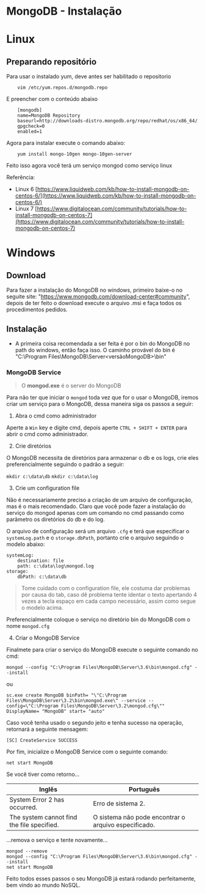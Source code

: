 # MongoDB - Instalação

# Linux

## Preparando repositório

Para usar o instalado yum, deve antes ser habilitado o repositorio
```
    vim /etc/yum.repos.d/mongodb.repo
```

E preencher com o conteúdo abaixo

```
    [mongodb]
    name=MongoDB Repository
    baseurl=http://downloads-distro.mongodb.org/repo/redhat/os/x86_64/
    gpgcheck=0
    enabled=1
```

Agora para instalar execute o comando abaixo:
```
    yum install mongo-10gen mongo-10gen-server
```

Feito isso agora você terá um serviço mongod como serviço linux

Referência: 
 - Linux 6 [https://www.liquidweb.com/kb/how-to-install-mongodb-on-centos-6/](https://www.liquidweb.com/kb/how-to-install-mongodb-on-centos-6/)
 - Linux 7 [https://www.digitalocean.com/community/tutorials/how-to-install-mongodb-on-centos-7](https://www.digitalocean.com/community/tutorials/how-to-install-mongodb-on-centos-7)

# Windows

## Download

Para fazer a instalação do MongoDB no windows, primeiro baixe-o no seguite site: "https://www.mongodb.com/download-center#community",
depois de ter feito o download execute o arquivo .msi e faça todos os procedimentos pedidos.

## Instalação
- A primeira coisa recomendada a ser feita é por o bin do MongoDB no path do windows, então faça isso.
O caminho provável do bin é "C:\Program Files\MongoDB\Server\<versãoMongoDB>\bin"


### MongoDB Service
> O **mongod.exe** é o server do MongoDB


Para não ter que iniciar o ```mongod``` toda vez que for o usar o MongoDB, iremos criar um serviço para o MongoDB, dessa maneira
siga os passos a seguir:

1. Abra o cmd como administrador

  Aperte a ```Win``` key e digite cmd, depois aperte ```CTRL + SHIFT + ENTER``` para abrir o cmd como administrador.


2. Crie diretórios

  O MongoDB necessita de diretórios para armazenar o db e os logs, crie eles preferencialmente seguindo o padrão a seguir:

  ``` mkdir c:\data\db ```
  ``` mkdir c:\data\log ```


3. Crie um configuration file

  Não é necessariamente preciso a criação de um arquivo de configuração, mas é o mais recomendado. Claro que você pode fazer a instalação do
  serviço do mongod apenas com um comando no cmd passando como parâmetro os diretórios do db e do log.

  O arquivo de configuração será um arquivo ```.cfg``` e terá que especificar o ```systemLog.path``` e o ```storage.dbPath```, portanto crie
  o arquivo seguindo o modelo abaixo:

```
systemLog: 
    destination: file 
    path: c:\data\log\mongod.log
storage:
    dbPath: c:\data\db 
```
> Tome cuidado com o configuration file, ele costuma dar problemas por causa do tab, caso dê problema tente identar o texto apertando
4 vezes a tecla espaço em cada campo necessário, assim como segue o modelo acima.

Preferencialmente coloque o serviço no diretório bin do MongoDB com o nome ```mongod.cfg```


4. Criar o MongoDB Service

Finalmete para criar o serviço do MongoDB execute o seguinte comando no cmd:

```
mongod --config "C:\Program Files\MongoDB\Server\3.6\bin\mongod.cfg" --install
```
ou 
```
sc.exe create MongoDB binPath= "\"C:\Program Files\MongoDB\Server\3.2\bin\mongod.exe\" --service --config=\"C:\Program Files\MongoDB\Server\3.2\mongod.cfg\"" DisplayName= "MongoDB" start= "auto"
```

Caso você tenha usado o segundo jeito e tenha sucesso na operação, retornará a seguinte mensagem:

``` [SC] CreateService SUCCESS ```

Por fim, inicialize o MongoDB Service com o seguinte comando:

``` net start MongoDB ```

Se você tiver como retorno...

| Inglês | Português |
| ------ | --------- |
| System Error 2 has occurred. | Erro de sistema 2. |
| The system cannot find the file specified. | O sistema não pode encontrar o arquivo especificado. |

...remova o serviço e tente novamente...

```
mongod --remove
mongod --config "C:\Program Files\MongoDB\Server\3.6\bin\mongod.cfg" --install 
net start MongoDB
```

Feito todos esses passos o seu MongoDB já estará rodando perfeitamente, bem vindo ao mundo NoSQL.


